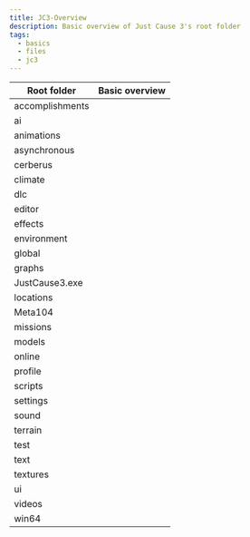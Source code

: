 ```yaml
---
title: JC3-Overview
description: Basic overview of Just Cause 3's root folder
tags:
  - basics
  - files
  - jc3
---
```


| Root folder     | Basic overview |
| --------------- | -------------- |
| accomplishments |                |
| ai              |                |
| animations      |                |
| asynchronous    |                |
| cerberus        |                |
| climate         |                |
| dlc             |                |
| editor          |                |
| effects         |                |
| environment     |                |
| global          |                |
| graphs          |                |
| JustCause3.exe  |                |
| locations       |                |
| Meta104         |                |
| missions        |                |
| models          |                |
| online          |                |
| profile         |                |
| scripts         |                |
| settings        |                |
| sound           |                |
| terrain         |                |
| test            |                |
| text            |                |
| textures        |                |
| ui              |                |
| videos          |                |
| win64           |                |
